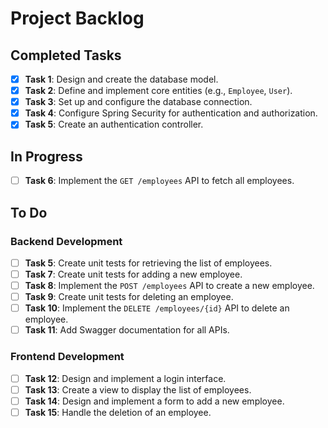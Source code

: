 # Project Backlog

## Completed Tasks
- [x] **Task 1**: Design and create the database model.
- [x] **Task 2**: Define and implement core entities (e.g., `Employee`, `User`).
- [x] **Task 3**: Set up and configure the database connection.
- [x] **Task 4**: Configure Spring Security for authentication and authorization.
- [x] **Task 5**: Create an authentication controller.

## In Progress
- [ ] **Task 6**: Implement the `GET /employees` API to fetch all employees.

## To Do
### Backend Development
- [ ] **Task 5**: Create unit tests for retrieving the list of employees.
- [ ] **Task 7**: Create unit tests for adding a new employee.
- [ ] **Task 8**: Implement the `POST /employees` API to create a new employee.
- [ ] **Task 9**: Create unit tests for deleting an employee.
- [ ] **Task 10**: Implement the `DELETE /employees/{id}` API to delete an employee.
- [ ] **Task 11**: Add Swagger documentation for all APIs.

### Frontend Development
- [ ] **Task 12**: Design and implement a login interface.
- [ ] **Task 13**: Create a view to display the list of employees.
- [ ] **Task 14**: Design and implement a form to add a new employee.
- [ ] **Task 15**: Handle the deletion of an employee.